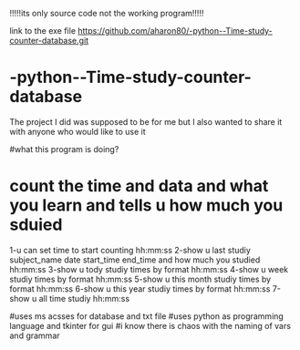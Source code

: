 !!!!!its only source code not the working program!!!!!


link to the exe file 
https://github.com/aharon80/-python--Time-study-counter-database.git

# -python--Time-study-counter-database
The project I did was supposed to be for me but I also wanted to share it with anyone who would like to use it

#what this program is doing?
# count the time and data and what you learn and tells u how much you sduied 
1-u can set time to start counting hh:mm:ss
2-show u last studiy subject_name date start_time end_time and how much you studied hh:mm:ss
3-show u tody studiy times by format hh:mm:ss
4-show u week studiy times by format hh:mm:ss
5-show u this month studiy times by format hh:mm:ss
6-show u this year studiy times by format hh:mm:ss
7-show u all time studiy hh:mm:ss

#uses ms acsses for database and txt file
#uses python as programming language and tkinter for gui
#i know there is chaos with the naming of vars and grammar 


